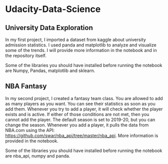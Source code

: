 # Udacity-Data-Science

## University Data Exploration

In my first project, I imported a dataset from kaggle about university admission statistics. I used panda and matplotlib to analyze and visualize some of the trends. I will provide more information in the notebook and in the repository itself.


Some of the libraries you should have installed before running the notebook are Numpy, Pandas, matplotlib and sklearn.



## NBA Fantasy

In my second project, I created a fantasy team class. You are allowed to add as many players as you want. You can see their statistics as soon as you add them. Whenever you try to add a player, it will check whether the player exists and is active. If either of those conditions are not met, then you cannot add the player. The default season is set to 2019-20, but you can change the season. Whenever you add a player, it pulls the data from NBA.com using the API: https://github.com/swar/nba_api/tree/master/nba_api. More information is provided in the notebook. 

Some of the libraries you should have installed before running the notebook are nba_api, numpy and panda.
